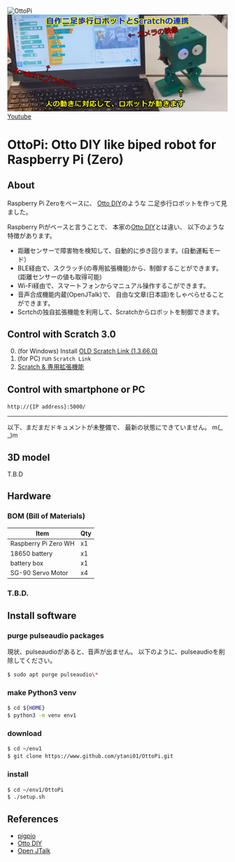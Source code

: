 ![OttoPi](media/walk1/OttoPi-walk1.gif)
[![OttoPi](media/OttoPi-Scratch.mp4.jpg)](http://www.ytani.net:8080/tmp/OttoPi/OttoPi-Scratch.mp4)
[Youtube](https://youtu.be/tdhGacsOuL4)

# OttoPi: Otto DIY like biped robot for Raspberry Pi (Zero)

## About

Raspberry Pi Zeroをベースに、
[Otto DIY](https://www.ottodiy.com/)のような
二足歩行ロボットを作って見ました。

Raspberry Piがベースと言うことで、
本家の[Otto DIY](https://www.ottodiy.com/)とは違い、
以下のような特徴があります。

* 距離センサーで障害物を検知して、自動的に歩き回ります。(自動運転モード）
* BLE経由で、スクラッチ(の専用拡張機能)から、制御することができます。(距離センサーの値も取得可能)
* Wi-Fi経由で、スマートフォンからマニュアル操作するこができます。
* 音声合成機能内蔵(OpenJTalk)で、
自由な文章(日本語)をしゃべらせることができます。
* Scrtchの独自拡張機能を利用して、Scratchからロボットを制御できます。


## Control with Scratch 3.0

0. (for Windows) Install [OLD Scratch Link (1.3.66.0)](docs/)
1. (for PC) run ``Scratch Link``
2. [Scratch & 専用拡張機能](https://ytani01.github.io/scratch-gui/)


## Control with smartphone or PC

``http://{IP address}:5000/``


-----

以下、まだまだドキュメントが未整備で、
最新の状態にできていません。
m(_ _)m



## 3D model

T.B.D


## Hardware

### BOM (Bill of Materials)

| Item | Qty |
|------|-----|
| Raspberry Pi Zero WH | x1 |
| 18650 battery        | x1 |
| battery box          | x1 |
| SG-90 Servo Motor    | x4 | 


### T.B.D.


## Install software

### purge pulseaudio packages

現状、pulseaudioがあると、音声が出ません。
以下のように、pulseaudioを削除してください。

```bash
$ sudo apt purge pulseaudio\*
```


### make Python3 venv

```bash
$ cd ${HOME}
$ python3 -m venv env1
```

### download

```bash
$ cd ~/env1
$ git clone https://www.github.com/ytani01/OttoPi.git
```

### install 

```bash
$ cd ~/env1/OttoPi
$ ./setup.sh
```


## References

* [pigpio](http://abyz.me.uk/rpi/pigpio/)
* [Otto DIY](https://www.ottodiy.com/)
* [Open JTalk](http://open-jtalk.sp.nitech.ac.jp/)

